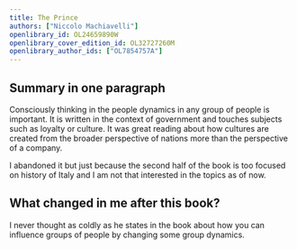 ```yaml
---
title: The Prince
authors: ["Niccolo Machiavelli"]
openlibrary_id: OL24659890W
openlibrary_cover_edition_id: OL32727260M
openlibrary_author_ids: ["OL7854757A"]
---
```


## Summary in one paragraph

Consciously thinking in the people dynamics in any group of people is important. It is written in the context of government and touches subjects such as loyalty or culture. It was great reading about how cultures are created from the broader perspective of nations more than the perspective of a company.

I abandoned it but just because the second half of the book is too focused on history of Italy and I am not that interested in the topics as of now.

## What changed in me after this book?

I never thought as coldly as he states in the book about how you can influence groups of people by changing some group dynamics.
